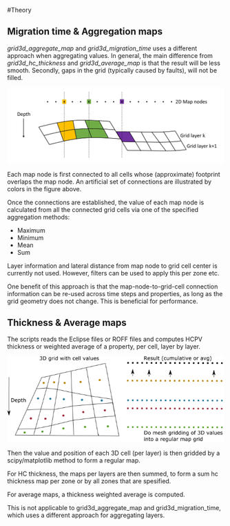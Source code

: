 #Theory

## Migration time & Aggregation maps

*grid3d_aggregate_map* and *grid3d_migration_time* uses a different approach when aggregating values. In general, the main difference from *grid3d_hc_thickness* and *grid3d_average_map* is that the result will be less smooth. Secondly, gaps in the grid (typically caused by faults), will not be filled.


![](./img/grid_aggregation.jpg)


Each map node is first connected to all cells whose (approximate) footprint overlaps the map node. An artificial set of connections are illustrated by colors in the figure above.

Once the connections are established, the value of each map node is calculated from all the connected grid cells via one of the specified aggregation methods:

- Maximum
- Minimum
- Mean
- Sum

Layer information and lateral distance from map node to grid cell center is currently not used. However, filters can be used to apply this per zone etc.

One benefit of this approach is that the map-node-to-grid-cell connection information can be re-used across time steps and properties, as long as the grid geometry does not change. This is beneficial for performance.

## Thickness & Average maps
The scripts reads the Eclipse files or ROFF files and computes HCPV thickness or weighted average of a property, per cell, layer by layer.


![](./img/gridding_approach.png)


Then the value and position of each 3D cell (per layer) is then gridded by a scipy/matplotlib method to form a regular map.

For HC thickness, the maps per layers are then summed, to form a sum hc thickness map per zone or by all zones that are spesified.

For average maps, a thickness weighted average is computed.

This is not applicable to grid3d_aggregate_map and grid3d_migration_time, which uses a different approach for aggregating layers.

